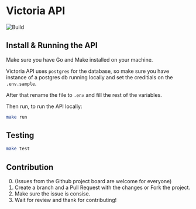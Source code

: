 # Victoria API

![Build](https://github.com/Victoria-engine/api-v2/workflows/Go/badge.svg)

## Install & Running the API

Make sure you have Go and Make installed on your machine.

Victoria API uses `postgres` for the database, so make sure you have instance of a postgres db running locally and set the creditials on the `.env.sample`.

After that rename the file to `.env` and fill the rest of the variables.

Then run, to run the API locally:

```bash
make run
```

## Testing

```bash
make test
```

## Contribution
0. (Issues from the Github project board are welcome for everyone)
1. Create a branch and a Pull Request with the changes or Fork the project.
2. Make sure the issue is consise.
3. Wait for review and thank for contributing!